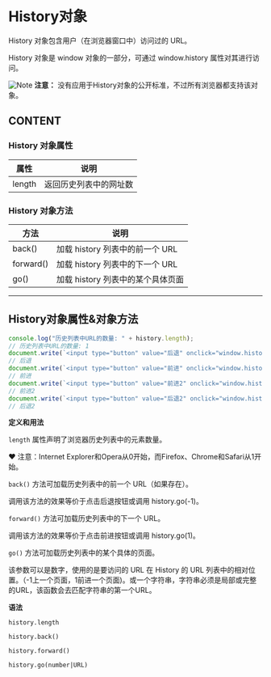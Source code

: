 # History对象

History 对象包含用户（在浏览器窗口中）访问过的 URL。

History 对象是 window 对象的一部分，可通过 window.history 属性对其进行访问。

![Note](https://upload-images.jianshu.io/upload_images/7728717-9e655689e7bb8916.gif?imageMogr2/auto-orient/strip) **注意：** 没有应用于History对象的公开标准，不过所有浏览器都支持该对象。

## CONTENT

### History 对象属性

| 属性 | 说明 |
|-|-|
| length | 返回历史列表中的网址数 |

### History 对象方法

| 方法 | 说明 |
|-|-|
| back() | 加载 history 列表中的前一个 URL |
| forward() | 加载 history 列表中的下一个 URL |
| go() | 加载 history 列表中的某个具体页面 |

* * * 

## History对象属性&对象方法

```js
console.log("历史列表中URL的数量: " + history.length);
// 历史列表中URL的数量: 1
document.write(`<input type="button" value="后退" onclick="window.history.back()">`);
// 后退
document.write(`<input type="button" value="前进" onclick="window.history.forward()">`);
// 前进
document.write(`<input type="button" value="前进2" onclick="window.history.go(2)">`);
// 前进2
document.write(`<input type="button" value="后退2" onclick="window.history.go(-2)">`);
// 后退2
```

**定义和用法**

`length` 属性声明了浏览器历史列表中的元素数量。

&hearts; 注意：Internet Explorer和Opera从0开始，而Firefox、Chrome和Safari从1开始。

`back()` 方法可加载历史列表中的前一个 URL（如果存在）。

调用该方法的效果等价于点击后退按钮或调用 history.go(-1)。

`forward()` 方法可加载历史列表中的下一个 URL。

调用该方法的效果等价于点击前进按钮或调用 history.go(1)。

`go()` 方法可加载历史列表中的某个具体的页面。

该参数可以是数字，使用的是要访问的 URL 在 History 的 URL 列表中的相对位置。（-1上一个页面，1前进一个页面)。或一个字符串，字符串必须是局部或完整的URL，该函数会去匹配字符串的第一个URL。

**语法**

`history.length`

`history.back()`

`history.forward()`

`history.go(number|URL)`